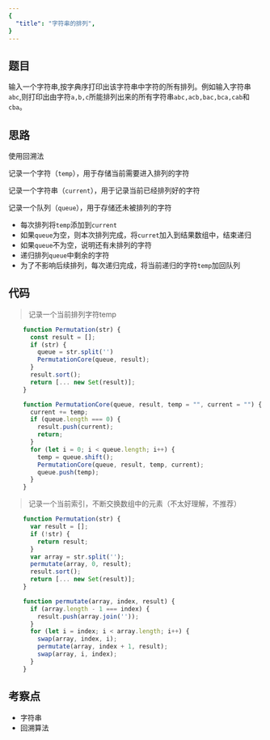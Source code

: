 ```yaml
---
{
  "title": "字符串的排列",
}
---
```


## 题目

输入一个字符串,按字典序打印出该字符串中字符的所有排列。例如输入字符串`abc`,则打印出由字符`a,b,c`所能排列出来的所有字符串`abc,acb,bac,bca,cab`和`cba`。

## 思路

使用回溯法

记录一个字符（`temp`），用于存储当前需要进入排列的字符

记录一个字符串（`current`），用于记录当前已经排列好的字符

记录一个队列（`queue`），用于存储还未被排列的字符

- 每次排列将`temp`添加到`current`
- 如果`queue`为空，则本次排列完成，将`curret`加入到结果数组中，结束递归
- 如果`queue`不为空，说明还有未排列的字符
- 递归排列`queue`中剩余的字符
- 为了不影响后续排列，每次递归完成，将当前递归的字符`temp`加回队列

## 代码

> 记录一个当前排列字符temp

```js
    function Permutation(str) {
      const result = [];
      if (str) {
        queue = str.split('')
        PermutationCore(queue, result);
      }
      result.sort();
      return [... new Set(result)];
    }

    function PermutationCore(queue, result, temp = "", current = "") {
      current += temp;
      if (queue.length === 0) {
        result.push(current);
        return;
      }
      for (let i = 0; i < queue.length; i++) {
        temp = queue.shift();
        PermutationCore(queue, result, temp, current);
        queue.push(temp);
      }
    }
```

> 记录一个当前索引，不断交换数组中的元素（不太好理解，不推荐）

```js
    function Permutation(str) {
      var result = [];
      if (!str) {
        return result;
      }
      var array = str.split('');
      permutate(array, 0, result);
      result.sort();
      return [... new Set(result)];
    }

    function permutate(array, index, result) {
      if (array.length - 1 === index) {
        result.push(array.join(''));
      }
      for (let i = index; i < array.length; i++) {
        swap(array, index, i);
        permutate(array, index + 1, result);
        swap(array, i, index);
      }
    }
```

## 考察点

- 字符串
- 回溯算法